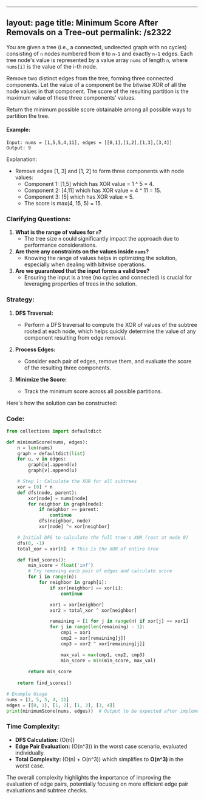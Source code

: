 
---
layout: page
title:  Minimum Score After Removals on a Tree-out
permalink: /s2322
---
You are given a tree (i.e., a connected, undirected graph with no cycles) consisting of `n` nodes numbered from `0` to `n-1` and exactly `n-1` edges. Each tree node's value is represented by a value array `nums` of length `n`, where `nums[i]` is the value of the i-th node.

Remove two distinct edges from the tree, forming three connected components. Let the value of a component be the bitwise XOR of all the node values in that component. The score of the resulting partition is the maximum value of these three components' values.

Return the minimum possible score obtainable among all possible ways to partition the tree.

#### Example:
```
Input: nums = [1,5,5,4,11], edges = [[0,1],[1,2],[1,3],[3,4]]
Output: 9
```
Explanation:
- Remove edges [1, 3] and [1, 2] to form three components with node values:
  - Component 1: [1,5] which has XOR value = 1 ^ 5 = 4.
  - Component 2: [4,11] which has XOR value = 4 ^ 11 = 15.
  - Component 3: [5] which has XOR value = 5.
  - The score is max(4, 15, 5) = 15.

### Clarifying Questions:
1. **What is the range of values for `n`?**
   - The tree size `n` could significantly impact the approach due to performance considerations.
2. **Are there any constraints on the values inside `nums`?**
   - Knowing the range of values helps in optimizing the solution, especially when dealing with bitwise operations.
3. **Are we guaranteed that the input forms a valid tree?**
   - Ensuring the input is a tree (no cycles and connected) is crucial for leveraging properties of trees in the solution.

### Strategy:
1. **DFS Traversal:**
   - Perform a DFS traversal to compute the XOR of values of the subtree rooted at each node, which helps quickly determine the value of any component resulting from edge removal.
  
2. **Process Edges:**
   - Consider each pair of edges, remove them, and evaluate the score of the resulting three components.
  
3. **Minimize the Score:**
   - Track the minimum score across all possible partitions.

Here's how the solution can be constructed:

### Code:

```python
from collections import defaultdict

def minimumScore(nums, edges):
    n = len(nums)
    graph = defaultdict(list)
    for u, v in edges:
        graph[u].append(v)
        graph[v].append(u)

    # Step 1: Calculate the XOR for all subtrees
    xor = [0] * n
    def dfs(node, parent):
        xor[node] = nums[node]
        for neighbor in graph[node]:
            if neighbor == parent:
                continue
            dfs(neighbor, node)
            xor[node] ^= xor[neighbor]

    # Initial DFS to calculate the full tree's XOR (root at node 0)
    dfs(0, -1)    
    total_xor = xor[0]  # This is the XOR of entire tree

    def find_scores():
        min_score = float('inf')
        # Try removing each pair of edges and calculate score
        for i in range(n):
            for neighbor in graph[i]:
                if xor[neighbor] == xor[i]:
                    continue

                xor1 = xor[neighbor]
                xor2 = total_xor ^ xor[neighbor]

                remaining = [1 for j in range(n) if xor[j] == xor1]
                for j in range(len(remaining) - 1):
                    cmp1 = xor1
                    cmp2 = xor[remaining[j]]
                    cmp3 = xor2 ^ xor[remaining[j]]

                    max_val = max(cmp1, cmp2, cmp3)
                    min_score = min(min_score, max_val)
                
        return min_score
    
    return find_scores()

# Example Usage
nums = [1, 5, 5, 4, 11]
edges = [[0, 1], [1, 2], [1, 3], [3, 4]]
print(minimumScore(nums, edges))  # Output to be expected after implementing the algorithm
```

### Time Complexity:
- **DFS Calculation:** \(O(n)\)
- **Edge Pair Evaluation:** \(O(n^3)\) in the worst case scenario, evaluated individually.
- **Total Complexity:** \(O(n) + O(n^3)\) which simplifies to **O(n^3)** in the worst case.

The overall complexity highlights the importance of improving the evaluation of edge pairs, potentially focusing on more efficient edge pair evaluations and subtree checks.
